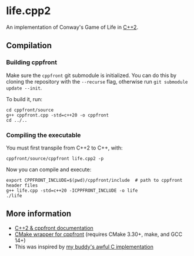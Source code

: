 # life.cpp2
An implementation of Conway's Game of Life in [C++2](https://hsutter.github.io/cppfront/).

## Compilation

### Building cppfront
Make sure the `cppfront` git submodule is initialized. You can do this by cloning the repository
with the `--recurse` flag, otherwise run `git submodule update --init`.

To build it, run:
```
cd cppfront/source
g++ cppfront.cpp -std=c++20 -o cppfront
cd ../..
```

### Compiling the executable
You must first transpile from C++2 to C++, with:
```
cppfront/source/cppfront life.cpp2 -p
```

Now you can compile and execute:
```
export CPPFRONT_INCLUDE=$(pwd)/cppfront/include  # path to cppfront header files
g++ life.cpp -std=c++20 -ICPPFRONT_INCLUDE -o life
./life
```


## More information
- [C++2 & cppfront documentation](https://hsutter.github.io/cppfront/)
- [CMake wrapper for cppfront](https://github.com/modern-cmake/cppfront) (requires CMake 3.30+, make, and GCC 14+)
- This was inspired by [my buddy's awful C implementation](https://github.com/Z4na14/Game-Of-Life)

